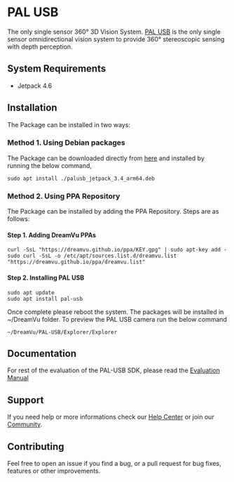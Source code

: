 # PAL USB
The only single sensor 360° 3D Vision System. [PAL USB](https://dreamvu.com/pal-usb/) is the only single sensor omnidirectional vision system to provide 360° stereoscopic sensing with depth perception. 

## System Requirements
* Jetpack 4.6

## Installation

The Package can be installed in two ways:

### Method 1. Using Debian packages

The Package can be downloaded directly from [here](https://github.com/DreamVu/ppa/raw/main/palusb/palusb_jetpack_3.4_arm64.deb) and installed by running the below command,

    sudo apt install ./palusb_jetpack_3.4_arm64.deb

### Method 2. Using PPA Repository

The Package can be installed by adding the PPA Repository. Steps are as follows:

#### Step 1. Adding DreamVu PPAs
    curl -SsL "https://dreamvu.github.io/ppa/KEY.gpg" | sudo apt-key add -
    sudo curl -SsL -o /etc/apt/sources.list.d/dreamvu.list "https://dreamvu.github.io/ppa/dreamvu.list"
    
#### Step 2. Installing PAL USB
    sudo apt update
    sudo apt install pal-usb


Once complete please reboot the system. The packages will be installed in \~/DreamVu folder. To preview the PAL USB camera run the below command 
    
    ~/DreamVu/PAL-USB/Explorer/Explorer

## Documentation 
For rest of the evaluation of the PAL-USB SDK, please read the [Evaluation Manual](https://docs.google.com/document/d/e/2PACX-1vT3rc_7S621PJHJ6QuV-rR2CyXbMvPBZztaDoiPnkT_g18Gz327OOA91pf11JMkqIeK0smel81rNbNg/pub)

## Support 
If you need help or more informations check our [Help Center](https://support.dreamvu.com/portal/en/home) or join our [Community](https://support.dreamvu.com/portal/en/community/dreamvu-inc). 

## Contributing
Feel free to open an issue if you find a bug, or a pull request for bug fixes, features or other improvements.
